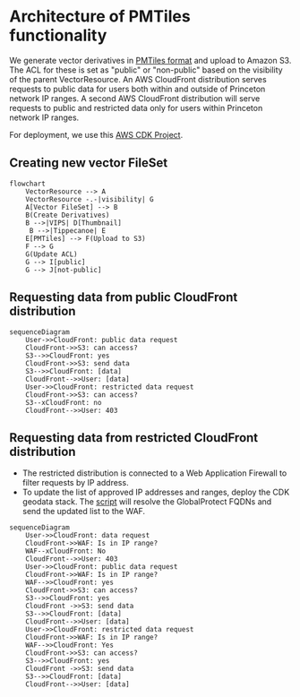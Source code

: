 # Architecture of PMTiles functionality

We generate vector derivatives in [PMTiles format](https://github.com/protomaps/PMTiles)
and upload to Amazon S3. The ACL for these is set as "public" or "non-public"
based on the visibility of the parent VectorResource. An AWS CloudFront distribution
serves requests to public data for users both within and outside of Princeton network
IP ranges. A second AWS CloudFront distribution will serve requests to public and
restricted data only for users within Princeton network IP ranges.

For deployment, we use this [AWS CDK Project](https://github.com/pulibrary/geoservices-aws).

## Creating new vector FileSet

```mermaid
flowchart
    VectorResource --> A
    VectorResource -.-|visibility| G
    A[Vector FileSet] --> B
    B(Create Derivatives)
    B -->|VIPS| D[Thumbnail]
     B -->|Tippecanoe| E
    E[PMTiles] --> F(Upload to S3)
    F --> G
    G(Update ACL)
    G --> I[public]
    G --> J[not-public]
```

## Requesting data from public CloudFront distribution

```mermaid
sequenceDiagram
    User->>CloudFront: public data request
    CloudFront->>S3: can access?
    S3-->>CloudFront: yes
    CloudFront->>S3: send data
    S3-->>CloudFront: [data]
    CloudFront-->>User: [data]
    User->>CloudFront: restricted data request
    CloudFront->>S3: can access?
    S3--xCloudFront: no
    CloudFront-->>User: 403
```

## Requesting data from restricted CloudFront distribution

- The restricted distribution is connected to a Web Application Firewall to filter requests by IP
address.
- To update the list of approved IP addresses and ranges, deploy the CDK geodata
stack. The
[script](https://github.com/pulibrary/geoservices-aws/blob/main/helpers/ip_list.py) will resolve the GlobalProtect FQDNs and send the updated list to the WAF.

```mermaid
sequenceDiagram
    User->>CloudFront: data request
    CloudFront->>WAF: Is in IP range?
    WAF--xCloudFront: No
    CloudFront-->>User: 403
    User->>CloudFront: public data request
    CloudFront->>WAF: Is in IP range?
    WAF-->>CloudFront: yes
    CloudFront->>S3: can access?
    S3-->>CloudFront: yes
    CloudFront ->>S3: send data
    S3-->>CloudFront: [data]
    CloudFront-->>User: [data]
    User->>CloudFront: restricted data request
    CloudFront->>WAF: Is in IP range?
    WAF-->>CloudFront: Yes
    CloudFront->>S3: can access?
    S3-->>CloudFront: yes
    CloudFront ->>S3: send data
    S3-->>CloudFront: [data]
    CloudFront-->>User: [data]
```
